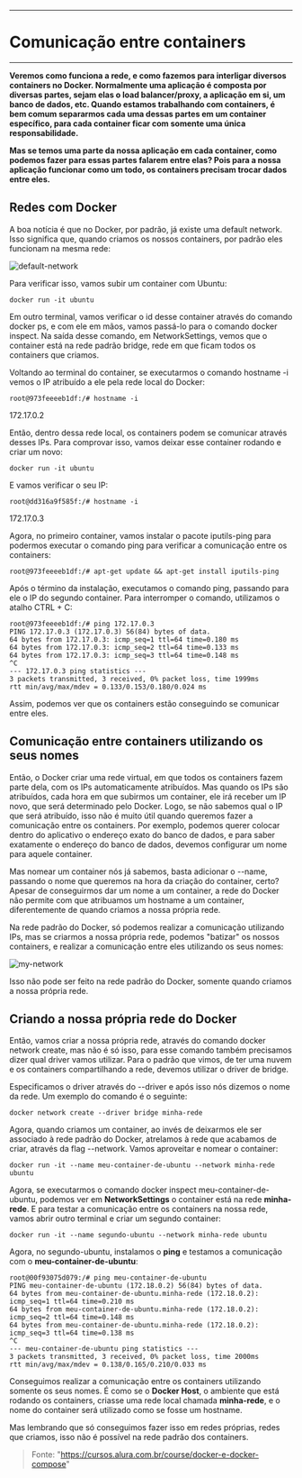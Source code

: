 -------------------------------------------------------------------
# Comunicação entre containers
-------------------------------------------------------------------

__Veremos como funciona a rede, e como fazemos para interligar diversos containers no Docker. Normalmente uma aplicação é composta por diversas partes, sejam elas o load balancer/proxy, a aplicação em si, um banco de dados, etc. Quando estamos trabalhando com containers, é bem comum separarmos cada uma dessas partes em um container específico, para cada container ficar com somente uma única responsabilidade.__

__Mas se temos uma parte da nossa aplicação em cada container, como podemos fazer para essas partes falarem entre elas? Pois para a nossa aplicação funcionar como um todo, os containers precisam trocar dados entre eles.__

## Redes com Docker

A boa notícia é que no Docker, por padrão, já existe uma default network. Isso significa que, quando criamos os nossos containers, por padrão eles funcionam na mesma rede:

![default-network](https://s3.amazonaws.com/caelum-online-public/646-docker/05/imagens/rede-docker.png)

Para verificar isso, vamos subir um container com Ubuntu:

	docker run -it ubuntu
	
Em outro terminal, vamos verificar o id desse container através do comando docker ps, e com ele em mãos, vamos passá-lo para o comando docker inspect. Na saída desse comando, em NetworkSettings, vemos que o container está na rede padrão bridge, rede em que ficam todos os containers que criamos.

Voltando ao terminal do container, se executarmos o comando hostname -i vemos o IP atribuído a ele pela rede local do Docker:

	root@973feeeeb1df:/# hostname -i
172.17.0.2

Então, dentro dessa rede local, os containers podem se comunicar através desses IPs. Para comprovar isso, vamos deixar esse container rodando e criar um novo:

	docker run -it ubuntu
	
E vamos verificar o seu IP:
	
	root@dd316a9f585f:/# hostname -i
172.17.0.3

Agora, no primeiro container, vamos instalar o pacote iputils-ping para podermos executar o comando ping para verificar a comunicação entre os containers:

	root@973feeeeb1df:/# apt-get update && apt-get install iputils-ping

Após o término da instalação, executamos o comando ping, passando para ele o IP do segundo container. Para interromper o comando, utilizamos o atalho CTRL + C:

```
root@973feeeeb1df:/# ping 172.17.0.3
PING 172.17.0.3 (172.17.0.3) 56(84) bytes of data.
64 bytes from 172.17.0.3: icmp_seq=1 ttl=64 time=0.180 ms
64 bytes from 172.17.0.3: icmp_seq=2 ttl=64 time=0.133 ms
64 bytes from 172.17.0.3: icmp_seq=3 ttl=64 time=0.148 ms
^C
--- 172.17.0.3 ping statistics ---
3 packets transmitted, 3 received, 0% packet loss, time 1999ms
rtt min/avg/max/mdev = 0.133/0.153/0.180/0.024 ms
```

Assim, podemos ver que os containers estão conseguindo se comunicar entre eles.

## Comunicação entre containers utilizando os seus nomes

Então, o Docker criar uma rede virtual, em que todos os containers fazem parte dela, com os IPs automaticamente atribuídos. Mas quando os IPs são atribuídos, cada hora em que subirmos um container, ele irá receber um IP novo, que será determinado pelo Docker. Logo, se não sabemos qual o IP que será atribuído, isso não é muito útil quando queremos fazer a comunicação entre os containers. Por exemplo, podemos querer colocar dentro do aplicativo o endereço exato do banco de dados, e para saber exatamente o endereço do banco de dados, devemos configurar um nome para aquele container.

Mas nomear um container nós já sabemos, basta adicionar o --name, passando o nome que queremos na hora da criação do container, certo? Apesar de conseguirmos dar um nome a um container, a rede do Docker não permite com que atribuamos um hostname a um container, diferentemente de quando criamos a nossa própria rede.

Na rede padrão do Docker, só podemos realizar a comunicação utilizando IPs, mas se criarmos a nossa própria rede, podemos "batizar" os nossos containers, e realizar a comunicação entre eles utilizando os seus nomes:

![my-network](https://s3.amazonaws.com/caelum-online-public/646-docker/05/imagens/minha-rede-docker.png)

Isso não pode ser feito na rede padrão do Docker, somente quando criamos a nossa própria rede.

## Criando a nossa própria rede do Docker

Então, vamos criar a nossa própria rede, através do comando docker network create, mas não é só isso, para esse comando também precisamos dizer qual driver vamos utilizar. Para o padrão que vimos, de ter uma nuvem e os containers compartilhando a rede, devemos utilizar o driver de bridge.

Especificamos o driver através do --driver e após isso nós dizemos o nome da rede. Um exemplo do comando é o seguinte:

	docker network create --driver bridge minha-rede
	
Agora, quando criamos um container, ao invés de deixarmos ele ser associado à rede padrão do Docker, atrelamos à rede que acabamos de criar, através da flag --network. Vamos aproveitar e nomear o container:

	docker run -it --name meu-container-de-ubuntu --network minha-rede ubuntu
	
Agora, se executarmos o comando docker inspect meu-container-de-ubuntu, podemos ver em __NetworkSettings__ o container está na rede __minha-rede__. E para testar a comunicação entre os containers na nossa rede, vamos abrir outro terminal e criar um segundo container:

	docker run -it --name segundo-ubuntu --network minha-rede ubuntu
	
Agora, no segundo-ubuntu, instalamos o **ping** e testamos a comunicação com o **meu-container-de-ubuntu**:

```
root@00f93075d079:/# ping meu-container-de-ubuntu
PING meu-container-de-ubuntu (172.18.0.2) 56(84) bytes of data.
64 bytes from meu-container-de-ubuntu.minha-rede (172.18.0.2): icmp_seq=1 ttl=64 time=0.210 ms
64 bytes from meu-container-de-ubuntu.minha-rede (172.18.0.2): icmp_seq=2 ttl=64 time=0.148 ms
64 bytes from meu-container-de-ubuntu.minha-rede (172.18.0.2): icmp_seq=3 ttl=64 time=0.138 ms
^C
--- meu-container-de-ubuntu ping statistics ---
3 packets transmitted, 3 received, 0% packet loss, time 2000ms
rtt min/avg/max/mdev = 0.138/0.165/0.210/0.033 ms
```

Conseguimos realizar a comunicação entre os containers utilizando somente os seus nomes. É como se o **Docker Host**, o ambiente que está rodando os containers, criasse uma rede local chamada **minha-rede**, e o nome do container será utilizado como se fosse um hostname.

Mas lembrando que só conseguimos fazer isso em redes próprias, redes que criamos, isso não é possível na rede padrão dos containers.

>Fonte: "https://cursos.alura.com.br/course/docker-e-docker-compose"

